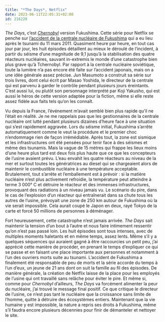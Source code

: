 ```yaml
---
title: "*The Days*, Netflix"
date: 2023-06-11T22:05:31+02:00
id: 216228 
---
```


*The Days*, c’est [*Chernobyl*](https://voiretmanger.fr/chernobyl-mazin-hbo/) version Fukushima. Cette série pour Netflix se penche sur [l’accident de la centrale nucléaire de Fukushima](https://fr.wikipedia.org/wiki/Accident_nucléaire_de_Fukushima) qui a eu lieu après le tsunami du 11 mars 2011. Quasiment heure par heure, en tout cas jour par jour, les huit épisodes détaillent au mieux le déroulé de l’incident, à partir du séisme d’une magnitude de 9,1 jusqu’à la stabilisation des quatre réacteurs nucléaires, sauvant in-extremis le monde d’une catastrophe bien plus grave qu’à Tchernobyl. Par rapport à la centrale nucléaire soviétique, toute la lumière n’a pas encore été faite sur l’accident japonais, mais on a une idée générale assez précise. Jun Masumoto a construit sa série sur trois livres, dont celui écrit par Masao Yoshida, le directeur de la centrale qui est parvenu à garder le contrôle pendant plusieurs jours éreintants. C’est aussi lui, ou plutôt son personnage interprété par Koji Yakusho, qui est aussi le héros de cette version adaptée pour la fiction, même si elle reste assez fidèle aux faits tels qu’on les connaît.

Vu depuis la France, l’événement m’avait semblé bien plus rapide qu’il ne l’était en réalité. Je ne me rappelais pas que les gestionnaires de la centrale nucléaire ont lutté pendant plusieurs dizaines d’heure face à une situation qui s’est rapidement aggravée. Lors du séisme initial, Fukushima s’arrête automatiquement comme le veut la procédure et le premier choc n’endommage rien de façon irrémédiable. Après tout, la zone est sismique et les infrastructures ont été pensées pour tenir face à des séismes et même des tsunamis. Mais la vague de 15 mètres qui frappe les lieux moins d’une heure plus tard est deux fois plus haute que ce que les concepteurs de l’usine avaient prévu. L’eau envahit les quatre réacteurs au niveau de la mer et surtout toutes les génératrices au diesel qui se chargeaient alors de maintenir le combustible nucléaire à une température acceptable. Brutalement, tout s’arrête et l’emballement est à prévoir : si la matière nucléaire n’est plus activement refroidie, la température peut atteindre à terme 3 000° C et détruire le réacteur et des immenses infrastructures, provoquant des radiations à un niveau jamais vu. Le scénario du pire, dans le cas de l’explosion d’un réacteur qui entraînerait dans sa chute tous les autres de l’usine, prévoyait une zone de 250 km autour de Fukushima où la vie serait impossible. Cela aurait coupé le Japon en deux, rayé Tokyo de la carte et forcé 50 millions de personnes à déménager. 

Fort heureusement, cette catastrophe n’est jamais arrivée. *The Days* sait maintenir la tension d’un bout à l’autre et nous faire intimement ressentir qu’on n’est pas passé loin. Les huit épisodes sont tous intenses, avec de multiples moments haletants et en même temps, assez lents. Même s’il y a quelques séquences qui auraient gagné à être raccourcies un petit peu, j’ai apprécié cette manière de procéder, en prenant le temps d’expliquer ce qui se passe et en faisant une place importante aux personnes et notamment à l’un des ouvriers morts suite au tsunami. L’accident de Fukushima a finalement été responsable de peu de morts et la série accorde du temps à l’un d’eux, un jeune de 21 ans dont on suit la famille au fil des épisodes. De manière générale, la création de Netflix laisse de la place pour les employés de l’usine qui ont travaillé sans relâche pour éviter le pire. Et même si, comme pour *Chernobyl* d’ailleurs, *The Days* va forcément alimenter la peur du nucléaire, j’ai trouvé le message final positif. Ce que critique le directeur de l’usine, ce n’est pas tant le nucléaire que la croissance sans limite de l’homme, quitte à détruire des écosystèmes entiers. Maintenant que la vie humaine y est impossible, la nature a repris ses droits à Fukushima, même s’il faudra encore plusieurs décennies pour finir de démanteler et nettoyer le site.


